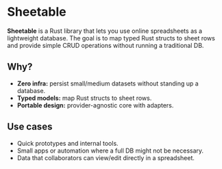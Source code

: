 # Sheetable

**Sheetable** is a Rust library that lets you use online spreadsheets as a lightweight database.
The goal is to map typed Rust structs to sheet rows and provide simple CRUD operations without running a traditional DB.

## Why?

- **Zero infra:** persist small/medium datasets without standing up a database.
- **Typed models:** map Rust structs to sheet rows.
- **Portable design:** provider-agnostic core with adapters.

## Use cases

- Quick prototypes and internal tools.
- Small apps or automation where a full DB might not be necessary.
- Data that collaborators can view/edit directly in a spreadsheet.